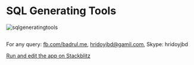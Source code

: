 # SQL Generating Tools
![sqlgeneratingtools](https://user-images.githubusercontent.com/15130238/50549881-2741ef80-0c8f-11e9-87d2-b5bd51a6161b.gif)

##
For any query: [fb.com/badrul.me](https://www.facebook.com/badrul.me), hridoyjbd@gamil.com, Skype: hridoyjbd


<a href="https://stackblitz.com/github/DanWahlin/Angular-Core-Concepts" target="_blank">Run and edit the app on Stackblitz</a>
